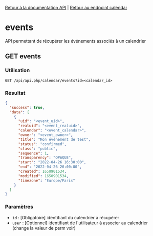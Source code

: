 [Retour à la documentation API](../../README.md) | [Retour au endpoint calendar](../README.md)

# events

API permettant de récupérer les événements associés à un calendrier

## GET events

### Utilisation

```url
GET /api/api.php/calendar/events?id=<calendar_id>
```

### Résultat

```json
{
  "success": true,
  "data": [
    {
      "uid": "<event_uid>",
      "realuid": "<event_realuid>",
      "calendar": "<event_calendar>",
      "owner": "<event_owner>",
      "title": "Mon événement de test",
      "status": "confirmed",
      "class": "public",
      "sequence": 1,
      "transparency": "OPAQUE",
      "start": "2022-04-26 16:30:00",
      "end": "2022-04-26 20:00:00",
      "created": 1650901534,
      "modified": 1650901534,
      "timezone": "Europe/Paris"
    }
  ]
}
```

### Paramètres

 - `id` : [Obligatoire] identifiant du calendrier à récupérer
 - `user` : [Optionnel] identifiant de l'utilisateur à associer au calendrier (change la valeur de perm voir)